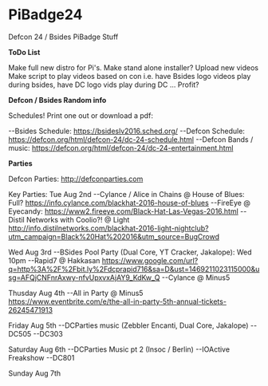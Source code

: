 # PiBadge24
Defcon 24 / Bsides PiBadge Stuff

__ToDo List__

Make full new distro for Pi's.
Make stand alone installer?
Upload new videos
Make script to play videos based on con i.e. have Bsides logo videos play during bsides, have DC logo vids play during DC
...
Profit?


__Defcon / Bsides Random info__

Schedules! Print one out or download a pdf:

--Bsides Schedule: https://bsideslv2016.sched.org/
--Defcon Schedule: https://defcon.org/html/defcon-24/dc-24-schedule.html
--Defcon Bands / music: https://defcon.org/html/defcon-24/dc-24-entertainment.html


__Parties__

Defcon Parties: http://defconparties.com

Key Parties:
Tue Aug 2nd
--Cylance / Alice in Chains @ House of Blues: Full? https://info.cylance.com/blackhat-2016-house-of-blues
--FireEye @ Eyecandy: https://www2.fireeye.com/Black-Hat-Las-Vegas-2016.html
--Distil Networks with Coolio?! @ Light http://info.distilnetworks.com/blackhat-2016-light-nightclub?utm_campaign=Black%20Hat%202016&utm_source=BugCrowd

Wed Aug 3rd
--BSides Pool Party (Dual Core, YT Cracker, Jakalope): Wed 10pm
--Rapid7 @ Hakkasan https://www.google.com/url?q=http%3A%2F%2Fbit.ly%2Fdcprapid716&sa=D&ust=1469211023115000&usg=AFQjCNFnrAxwy-nfvUpxvxAjAY9_KdKw_Q
--Cylance @ Minus5

Thusday Aug 4th
--All in Party @ Minus5 https://www.eventbrite.com/e/the-all-in-party-5th-annual-tickets-26245471913

Friday Aug 5th
--DCParties music (Zebbler Encanti, Dual Core, Jakalope)
--DC505
--DC303

Saturday Aug 6th
--DCParties Music pt 2 (Insoc / Berlin)
--IOActive Freakshow
--DC801

Sunday Aug 7th
